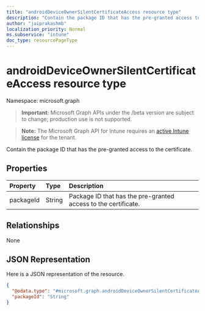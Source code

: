 ```yaml
---
title: "androidDeviceOwnerSilentCertificateAccess resource type"
description: "Contain the package ID that has the pre-granted access to the certificate."
author: "jaiprakashmb"
localization_priority: Normal
ms.subservice: "intune"
doc_type: resourcePageType
---
```


# androidDeviceOwnerSilentCertificateAccess resource type

Namespace: microsoft.graph

> **Important:** Microsoft Graph APIs under the /beta version are subject to change; production use is not supported.

> **Note:** The Microsoft Graph API for Intune requires an [active Intune license](https://go.microsoft.com/fwlink/?linkid=839381) for the tenant.

Contain the package ID that has the pre-granted access to the certificate.

## Properties
|Property|Type|Description|
|:---|:---|:---|
|packageId|String|Package ID that has the pre-granted access to the certificate.|

## Relationships
None

## JSON Representation
Here is a JSON representation of the resource.
<!-- {
  "blockType": "resource",
  "@odata.type": "microsoft.graph.androidDeviceOwnerSilentCertificateAccess"
}
-->
``` json
{
  "@odata.type": "#microsoft.graph.androidDeviceOwnerSilentCertificateAccess",
  "packageId": "String"
}
```
